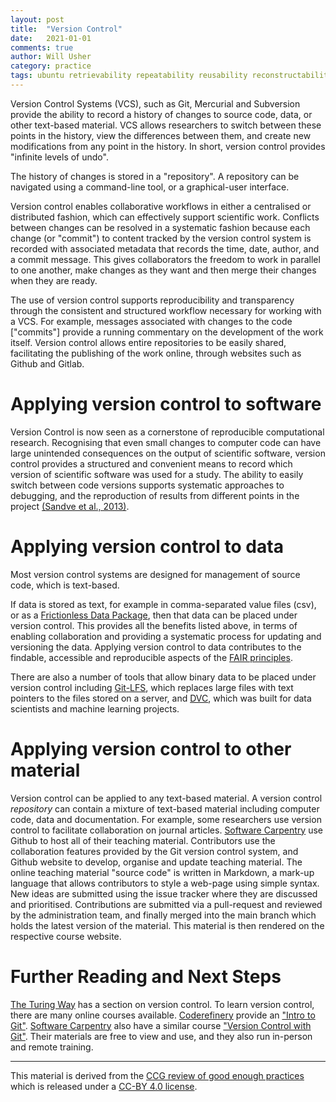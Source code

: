 ```yaml
---
layout: post
title:  "Version Control"
date:   2021-01-01
comments: true
author: Will Usher
category: practice
tags: ubuntu retrievability repeatability reusability reconstructability auditability
---
```


Version Control Systems (VCS), such as Git, Mercurial and Subversion
provide the ability to record a history of changes
to source code, data, or other text-based material.
VCS allows researchers to switch between these points in the history,
view the differences between them,
and create new modifications from any point in the history.
In short, version control provides "infinite levels of undo".

The history of changes is stored in a "repository".
A repository can be navigated using a command-line tool,
or a graphical-user interface.

Version control enables collaborative workflows
in either a centralised or distributed fashion,
which can effectively support scientific work.
Conflicts between changes can be resolved in a systematic fashion
because each change (or "commit") to content tracked by the version control system is recorded
with associated metadata that records the time, date, author, and a commit message.
This gives collaborators the freedom to work in parallel to one another,
make changes as they want and then merge their changes when they are ready.

The use of version control supports reproducibility and transparency
through the consistent and structured workflow necessary
for working with a VCS.
For example, messages associated with changes to the code ["commits"]
provide a running commentary on the development of the work itself.
Version control allows entire repositories to be easily shared,
facilitating the publishing of the work online,
through websites such as Github and Gitlab.

# Applying version control to software

Version Control is now seen as a cornerstone of reproducible computational research.
Recognising that even small changes to computer code
can have large unintended consequences
on the output of scientific software,
version control provides a structured and convenient means
to record which version of scientific software was used for a study.
The ability to easily switch between code versions
supports systematic approaches to debugging,
and the reproduction of results from different points in the project
[(Sandve et al., 2013)][3].

# Applying version control to data

Most version control systems are designed for management of source code,
which is text-based.

If data is stored as text,
for example in comma-separated value files (csv),
or as a [Frictionless Data Package][4],
then that data can be placed under version control.
This provides all the benefits listed above,
in terms of enabling collaboration
and providing a systematic process for updating and versioning the data.
Applying version control to data contributes to the findable,
accessible and reproducible aspects of the [FAIR principles][11].

There are also a number of tools that allow binary data to be placed
under version control including [Git-LFS][5],
which replaces large files with text pointers to the files stored on a server,
and [DVC][6], which was built for data scientists and machine learning projects.

# Applying version control to other material

Version control can be applied to any text-based material.
A version control *repository* can contain a mixture of text-based material
including computer code, data and documentation.
For example, some researchers use version control to facilitate collaboration on journal articles.
[Software Carpentry][9] use Github to host all of their teaching material.
Contributors use the collaboration features provided by the Git version control system,
and Github website to develop, organise and update teaching material.
The online teaching material "source code" is written in Markdown,
a mark-up language that allows contributors to style a web-page using simple syntax.
New ideas are submitted using the issue tracker where they are discussed and prioritised.
Contributions are submitted via a pull-request and reviewed by the administration team,
and finally merged into the main branch which holds the latest version of the material.
This material is then rendered on the respective course website.

# Further Reading and Next Steps

[The Turing Way](https://the-turing-way.netlify.app/welcome.html) has a section on version control.
To learn version control, there are many online courses available.
[Coderefinery][7] provide an ["Intro to Git"][8].
[Software Carpentry][9] also have a similar course ["Version Control with Git"][10].
Their materials are free to view and use, and they also run in-person and remote training.

---

This material is derived from the [CCG review of good enough practices][1]
which is released under a [CC-BY 4.0 license][2].

[1]: https://doi.org/10.5281/zenodo.5911546 "Usher, William, Beltramo, Agnese, Gardumi, Francesco, Martin, Viktoria, & Petrarulo, Luca. (2022). CCG Platform - Body of Knowledge: Review of Good Practice (1.3). Zenodo. https://doi.org/10.5281/zenodo.5911546"

[2]: https://creativecommons.org/licenses/by/4.0/legalcode

[3]: https://doi.org/10.1371/journal.pcbi.1003285 "G. K. Sandve, A. Nekrutenko, J. Taylor, and E. Hovig, ‘Ten Simple Rules for Reproducible Computational Research’, PLOS Computational Biology, vol. 9, no. 10, p. e1003285, Oct. 2013, doi: 10.1371/journal.pcbi.1003285."

[4]: https://specs.frictionlessdata.io/data-package/ "Frictionless Data Package"

[5]: https://git-lfs.github.com/ "Git Large-File-System"

[6]: https://dvc.org/ "DVC"

[7]: https://coderefinery.org "CodeRefinery"

[8]: https://coderefinery.org/git-intro/ "Intro to Git"

[9]: https://software-carpentry.org/ "Software Carpentry"

[10]: http://swcarpentry.github.io/git-novice "Version Control with Git"

[11]: http://doi.org/10.1038/sdata.2016.18 "M. D. Wilkinson et al., ‘The FAIR Guiding Principles for scientific data management and stewardship’, Sci Data, vol. 3, no. 1, p. 160018, Mar. 2016, doi: 10.1038/sdata.2016.18."